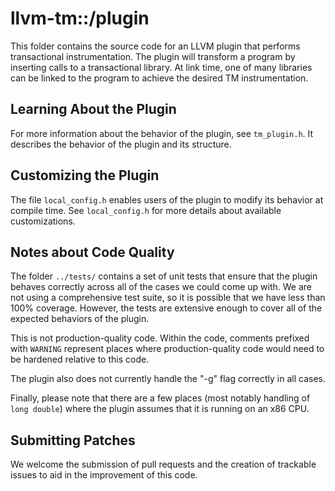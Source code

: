 # llvm-tm::/plugin

This folder contains the source code for an LLVM plugin that performs
transactional instrumentation.  The plugin will transform a program by inserting
calls to a transactional library.  At link time, one of many libraries can be
linked to the program to achieve the desired TM instrumentation.

## Learning About the Plugin

For more information about the behavior of the plugin, see `tm_plugin.h`.  It
describes the behavior of the plugin and its structure.

## Customizing the Plugin

The file `local_config.h` enables users of the plugin to modify its behavior at
compile time.  See `local_config.h` for more details about available
customizations.

## Notes about Code Quality

The folder `../tests/` contains a set of unit tests that ensure that the plugin
behaves correctly across all of the cases we could come up with.  We are not
using a comprehensive test suite, so it is possible that we have less than 100%
coverage.  However, the tests are extensive enough to cover all of the expected
behaviors of the plugin.

This is not production-quality code.  Within the code, comments prefixed with
`WARNING` represent places where production-quality code would need to be
hardened relative to this code.

The plugin also does not currently handle the "-g" flag correctly in all cases.

Finally, please note that there are a few places (most notably handling of `long
double`) where the plugin assumes that it is running on an x86 CPU.

## Submitting Patches

We welcome the submission of pull requests and the creation of trackable issues
to aid in the improvement of this code.